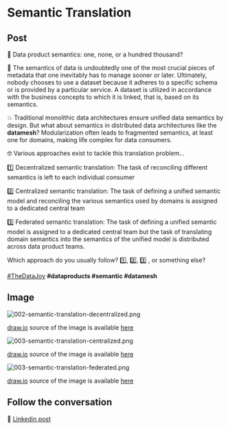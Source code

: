 # Semantic Translation

## Post

🤔 Data product semantics: one, none, or a hundred thousand?

🥇 The semantics of data is undoubtedly one of the most crucial pieces of metadata that one inevitably has to manage sooner or later. Ultimately, nobody chooses to use a dataset because it adheres to a specific schema or is provided by a particular service. A dataset is utilized in accordance with the business concepts to which it is linked, that is, based on its semantics.

💥 Traditional monolithic data architectures ensure unified data semantics by design. But what about semantics in distributed data architectures like the **datamesh**? Modularization often leads to fragmented semantics, at least one for domains, making life complex for data consumers. 

🤓 Various approaches exist to tackle this translation problem...

1️⃣ Decentralized semantic translation: 
The task of reconciling different semantics is left to each individual consumer

2️⃣ Centralized semantic translation: 
The task of defining a unified semantic model and reconciling the various semantics used by domains is assigned to a dedicated central team

3️⃣ Federated semantic translation: 
The task of defining a unified semantic model is assigned to a dedicated central team but the task of translating domain semantics into the semantics of the unified model is distributed across data product teams.

Which approach do you usually follow? 1️⃣, 2️⃣, 3️⃣ , or something else?

[#TheDataJoy](https://www.linkedin.com/feed/hashtag/?keywords=thedatajoy) **#dataproducts #semantic #datamesh** 

## Image

![002-semantic-translation-decentralized.png](002-semantic-translation-decentralized.png "Decentralized Semantic Trannslation")

[draw.io](https://app.diagrams.net/) source of the image is available [here](002-semantic-translation-decentralized.drawio) 

![003-semantic-translation-centralized.png](002-semantic-translation-centralized.png "Centralized Semantic Trannslation")

[draw.io](https://app.diagrams.net/) source of the image is available [here](002-semantic-translation-centralized.drawio)

![003-semantic-translation-federated.png](002-semantic-translation-federated.png "Federated Semantic Trannslation")

[draw.io](https://app.diagrams.net/) source of the image is available [here](002-semantic-translation-federated.drawio) 

## Follow the conversation

🔵 [Linkedin post]([https://www.linkedin.com/posts/andreagioia_thedatajoy-dataproducts-semantic-activity-7108508012373274624-a3R0](https://www.linkedin.com/posts/andreagioia_approaches-to-semantic-translation-activity-7109130116558970880-MqUz?utm_source=share&utm_medium=member_desktop)https://www.linkedin.com/posts/andreagioia_approaches-to-semantic-translation-activity-7109130116558970880-MqUz)
